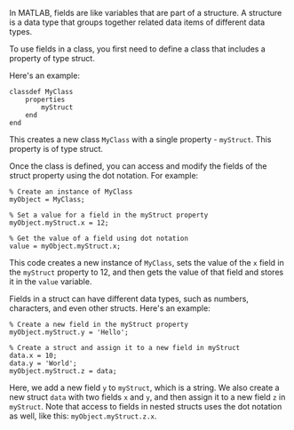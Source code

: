 In MATLAB, fields are like variables that are part of a structure. A structure is a data type that groups together related data items of different data types. 

To use fields in a class, you first need to define a class that includes a property of type struct.

Here's an example:

```
classdef MyClass
    properties
        myStruct
    end
end
```

This creates a new class `MyClass` with a single property - `myStruct`. This property is of type struct.

Once the class is defined, you can access and modify the fields of the struct property using the dot notation. For example:

```
% Create an instance of MyClass
myObject = MyClass;

% Set a value for a field in the myStruct property
myObject.myStruct.x = 12;

% Get the value of a field using dot notation
value = myObject.myStruct.x;
```

This code creates a new instance of `MyClass`, sets the value of the `x` field in the `myStruct` property to 12, and then gets the value of that field and stores it in the `value` variable.

Fields in a struct can have different data types, such as numbers, characters, and even other structs. Here's an example:

```
% Create a new field in the myStruct property
myObject.myStruct.y = 'Hello';

% Create a struct and assign it to a new field in myStruct
data.x = 10;
data.y = 'World';
myObject.myStruct.z = data;
```

Here, we add a new field `y` to `myStruct`, which is a string. We also create a new struct `data` with two fields `x` and `y`, and then assign it to a new field `z` in `myStruct`. Note that access to fields in nested structs uses the dot notation as well, like this: `myObject.myStruct.z.x`.